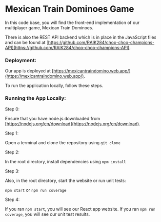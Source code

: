 # Mexican Train Dominoes Game

In this code base, you will find the front-end implementation of our multiplayer game, Mexican Train Dominoes.

There is also the REST API backend which is in place in the JavaScript files and can be found at [https://github.com/RAIK284/choo-choo-champions-API](https://github.com/RAIK284/choo-choo-champions-API).

### Deployment:

Our app is deployed at [https://mexicantraindomino.web.app/](https://mexicantraindomino.web.app/).


To run the application locally, follow these steps.

### Running the App Locally:

Step 0:

Ensure that you have node.js downloaded from [https://nodejs.org/en/download](https://nodejs.org/en/download).

Step 1:

Open a terminal and clone the repository using ```git clone```

Step 2:

In the root directory, install dependencies using ```npm install```

Step 3:

Also, in the root directory, start the website or run unit tests:

```npm start``` or ```npm run coverage```

Step 4:

If you ran ```npm start```, you will see our React app website. If you ran ```npm run coverage```, you will see our unit test results.